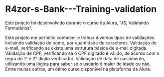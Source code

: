 # R4zor-s-Bank---Training-validation
Este projeto foi desenvolvido durante o curso da Alura, "JS, Validando Formulários".

Este projeto me permitiu conhecer e treinar diversos tipos de validações. Incluindo validação de nome, por quantidade de caracteres. Validação de e-mail, verificando se existe uma estrutura básica de e-mail digitada. Validação de CPF, verificando se o CPF digitado é válido, de acordo com a regra do 1° e 2° digito verificador. Validação de data de nascimento, utilizando uma lógica para saber se o usuário é maior de idade ou não. Entre muitas outras, um ótimo curso disponível na plataforma da Alura.
